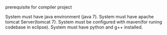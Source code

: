 prerequisite for compiler project

System must have java environment (java 7).
System must have apache tomcat Server(tomcat 7).
System must be configured with maven(for runing codebase in eclipse).
System must have python and g++ installed.
